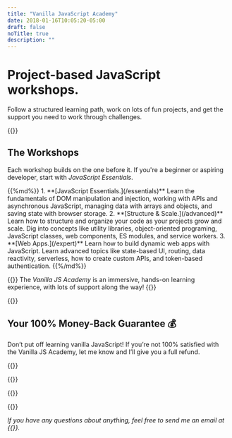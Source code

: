 ```yaml
---
title: "Vanilla JavaScript Academy"
date: 2018-01-16T10:05:20-05:00
draft: false
noTitle: true
description: ""
---
```


<h1 class="margin-bottom-small text-xlarge text-normal">Project-based JavaScript workshops.</h1>

<p><span class="text-large">Follow a structured learning path, work on lots of fun projects, and get the support you need to work through challenges.</span></p>

{{<cta for="academy">}}

<!-- {{<pricing-link pick="true">}} -->


## The Workshops

Each workshop builds on the one before it. If you're a beginner or aspiring developer, start with _JavaScript Essentials_.

<div class="list-spaced">
{{%md%}}
1. **[JavaScript Essentials.](/essentials)** Learn the fundamentals of DOM manipulation and injection, working with APIs and asynchronous JavaScript, managing data with arrays and objects, and saving state with browser storage.
2. **[Structure & Scale.](/advanced)** Learn how to structure and organize your code as your projects grow and scale. Dig into concepts like utility libraries, object-oriented programing, JavaScript classes, web components, ES modules, and service workers.
3. **[Web Apps.](/expert)** Learn how to build dynamic web apps with JavaScript. Learn advanced topics like state-based UI, routing, data reactivity, serverless, how to create custom APIs, and token-based authentication.
{{%/md%}}
</div>


{{<how-it-works video="864056837">}}
The _Vanilla JS Academy_ is an immersive, hands-on learning experience, with lots of support along the way!
{{</how-it-works>}}

<div class="padding-bottom-large">
	{{<testimonial for="lauraKalbag" photo="true">}}
</div>


## Your 100% Money-Back Guarantee &#128176;

Don’t put off learning vanilla JavaScript! If you’re not 100% satisfied with the Vanilla JS Academy, let me know and I’ll give you a full refund.


{{<cta for="bio">}}

{{<pricing-link pick="true">}}


{{<testimonials-purchase>}}

{{<pricing-link pick="true">}}



*If you have any questions about anything, feel free to send me an email at {{<email>}}.*